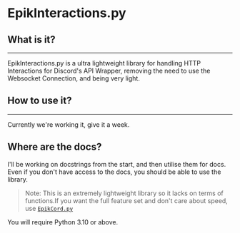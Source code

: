 # EpikInteractions.py
## What is it?
--------------
EpikInteractions.py is a ultra lightweight library for handling HTTP Interactions for Discord's API Wrapper, removing the need to use the Websocket Connection, and being very light.

## How to use it?
------------------
Currently we're working it, give it a week.

## Where are the docs?
I'll be working on docstrings from the start, and then utilise them for docs. Even if you don't have access to the docs, you should be able to use the library.


> Note: This is an extremely lightweight library so it lacks on terms of functions.If you want the full feature set and don't care about speed, use [`EpikCord.py`](https://github.com/EpikCord/EpikCord.py)

You will require Python 3.10 or above.